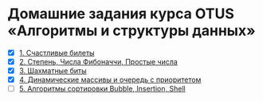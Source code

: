 # Домашние задания курса OTUS «Алгоритмы и структуры данных»

- [x] [1. Счастливые билеты](hw01/)
- [x] [2. Степень, Числа Фибоначчи, Простые числа](hw02/)
- [x] [3. Шахматные биты](hw03/)
- [x] [4. Динамические массивы и очередь с приоритетом](hw04/)
- [ ] [5. Алгоритмы сортировки Bubble, Insertion, Shell](hw05/)
